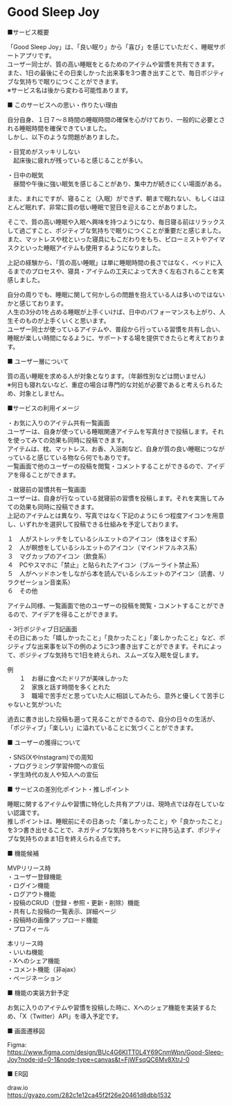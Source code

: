 # Good Sleep Joy
■サービス概要

「Good Sleep Joy」は、「良い眠り」から「喜び」を感じていただく、睡眠サポートアプリです。<br>
ユーザー同士が、質の高い睡眠をとるためのアイテムや習慣を共有できます。<br>
また、1日の最後にその日楽しかった出来事を3つ書き出すことで、毎日ポジティブな気持ちで眠りにつくことができます。<br>
※サービス名は後から変わる可能性あります。


■ このサービスへの思い・作りたい理由

自分自身、１日７〜８時間の睡眠時間の確保を心がけており、一般的に必要とされる睡眠時間を確保できていました。<br>
しかし、以下のような問題がありました。

・目覚めがスッキリしない<br>
　起床後に疲れが残っていると感じることが多い。<br>

・日中の眠気<br>
　昼間や午後に強い眠気を感じることがあり、集中力が続きにくい場面がある。<br>

また、まれにですが、寝ること（入眠）ができず、朝まで眠れない、もしくはほとんど眠れず、非常に質の低い睡眠で翌日を迎えることがありました。

そこで、質の高い睡眠や入眠へ興味を持つようになり、毎日寝る前はリラックスして過ごすこと、ポジティブな気持ちで眠りにつくことが重要だと感じました。<br>
また、マットレスや枕といった寝具にもこだわりをもち、ピローミストやアイマスクといった睡眠アイテムも使用するようになりました。

上記の経験から、「質の高い睡眠」は単に睡眠時間の長さではなく、ベッドに入るまでのプロセスや、寝具・アイテムの工夫によって大きく左右されることを実感しました。

自分の周りでも、睡眠に関して何かしらの問題を抱えている人は多いのではないかと感じております。<br>
人生の3分の1を占める睡眠が上手くいけば、日中のパフォーマンスも上がり、人生そのものが上手くいくと思います。<br>
ユーザー同士が使っているアイテムや、普段から行っている習慣を共有し合い、睡眠が楽しい時間になるように、サポートする場を提供できたらと考えております。<br>


■ ユーザー層について

質の高い睡眠を求める人が対象となります。（年齢性別などは問いません）<br>
※何日も寝れないなど、重症の場合は専門的な対処が必要であると考えられるため、対象としません。


■サービスの利用イメージ

・お気に入りのアイテム共有一覧画面<br>
ユーザーは、自身が使っている睡眠関連アイテムを写真付きで投稿します。それを使ってみての効果も同時に投稿できます。<br>
アイテムは、枕、マットレス、お香、入浴剤など、自身が質の良い睡眠につながっていると感じている物なら何でもありです。<br>
一覧画面で他のユーザーの投稿を閲覧・コメントすることができるので、アイデアを得ることができます。<br>

・就寝前の習慣共有一覧画面<br>
ユーザーは、自身が行なっている就寝前の習慣を投稿します。それを実施してみての効果も同時に投稿できます。<br>
上記のアイテムとは異なり、写真ではなく下記のように６つ程度アイコンを用意し、いずれかを選択して投稿できる仕組みを予定しております。<br>

１　人がストレッチをしているシルエットのアイコン（体をほぐす系）<br>
２　人が瞑想をしているシルエットのアイコン（マインドフルネス系）<br>
３　マグカップのアイコン（飲食系）<br>
４　PCやスマホに「禁止」と貼られたアイコン（ブルーライト禁止系）<br>
５　人がヘッドホンをしながら本を読んでいるシルエットのアイコン（読書、リラクゼーション音楽系）<br>
６　その他<br>

アイテム同様、一覧画面で他のユーザーの投稿を閲覧・コメントすることができるので、アイデアを得ることができます。<br>

・3行ポジティブ日記画面<br>
その日にあった「嬉しかったこと」「良かったこと」「楽しかったこと」など、ポジティブな出来事を以下の例のように3つ書き出すことができます。それによって、ポジティブな気持ちで1日を終えられ、スムーズな入眠を促します。

例<br>
　　１　お昼に食べたドリアが美味しかった<br>
　　２　家族と話す時間を多くとれた<br>
　　３　職場で苦手だと思っていた人に相談してみたら、意外と優しくて苦手じゃないと気がついた<br>

過去に書き出した投稿も遡って見ることができるので、自分の日々の生活が、「ポジティブ」「楽しい」に溢れていることに気づくことができます。<br>


■ ユーザーの獲得について

・SNS(XやInstagram)での周知<br>
・プログラミング学習仲間への宣伝<br>
・学生時代の友人や知人への宣伝<br>


■ サービスの差別化ポイント・推しポイント

睡眠に関するアイテムや習慣に特化した共有アプリは、現時点では存在していない認識です。<br>
推しポイントは、睡眠前にその日あった「楽しかったこと」や「良かったこと」を3つ書き出せることで、ネガティブな気持ちをベッドに持ち込まず、ポジティブな気持ちのまま1日を終えられる点です。<br>


■ 機能候補

MVPリリース時<br>
・ユーザー登録機能<br>
・ログイン機能<br>
・ログアウト機能<br>
・投稿のCRUD（登録・参照・更新・削除）機能<br>
・共有した投稿の一覧表示、詳細ページ<br>
・投稿時の画像アップロード機能<br>
・プロフィール<br>

本リリース時<br>
・いいね機能<br>
・Xへのシェア機能<br>
・コメント機能（非ajax）<br>
・ページネーション<br>


■ 機能の実装方針予定

お気に入りのアイテムや習慣を投稿した時に、Xへのシェア機能を実装するため、「X（Twitter）API」を導入予定です。


■ 画面遷移図

Figma:<br>
https://www.figma.com/design/BUc4G6KITT0L4Y69CnmWpn/Good-Sleep-Joy?node-id=0-1&node-type=canvas&t=FjWFsqQC6Mv8XtrJ-0


■ ER図

draw.io<br>
https://gyazo.com/282c1e12ca45f2f26e20461d8dbb1532